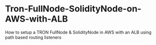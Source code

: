 # Tron-FullNode-SolidityNode-on-AWS-with-ALB
How to setup a TRON FullNode &amp; SolidityNode in AWS with an ALB using path based routing listeners
